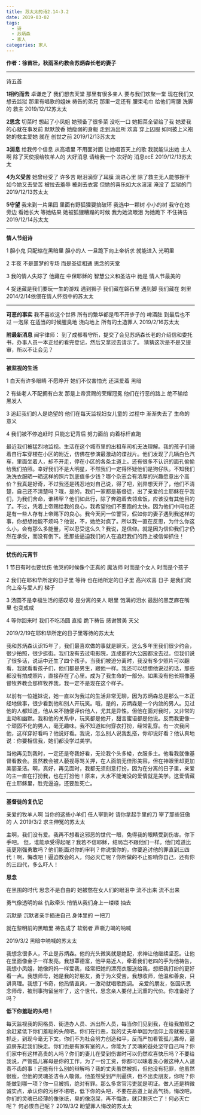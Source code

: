```yaml
---
title: 苏太太的诗2.14-3.2
date: 2019-03-02
tags:
  - 诗
  - 苏炳森
  - 家人
categories: 家人
---
```

**作者：徐苗壮，秋雨圣约教会苏炳森长老的妻子**

---
诗五首

**1相约而去**
卓谦走了
我们想去天堂
那里有很多亲人
要与我们欢聚一堂
现在我们又想去监狱
那里有唱歌的姐妹
祷告的弟兄
那里一定还有
腰束毛巾
给他们弯腰
洗脚的
救主
2019/12/12苏太太

**2思念**
切菜时
想起了小凤姐
她预备了很多菜
没吃一口
她把菜全留给了我
她爱我的心就在事发前
默默放香
她瘦弱的身躯
走到派出所
欢喜
穿上囚服
如同披上义袍
她的救主爱她
就在
创世之前
2019/12/13苏太太

**3消息**
给我传个信息
从高墙里
不用面对面
让她唱首天上的歌
我就能认出她
主人啊
除了天使报给牧羊人的
大好消息
请给我一个
次好的
消息ecE
2019/12/13苏太太

**4为义受苦**
她曾经受了
许多苦
眼泪滴穿了耳膜
淌进心里
除了救主无人能够擦干
如今她又去受苦
被拉去羞辱
被剥去衣裳
但她的喜乐如大水滚滚
淹没了
监狱的门
2019/12/13苏太太

**5守望**
我来到一片果园
里面有野狐狸要搞破环
我选中一颗树
小小的树
我守在她旁边
看她长大
等她结果
她被狐狸糟蹋的时候
我为她流眼泪
为她跪下
不住祷告
2019/12/14苏太太

---

**情人节组诗**

1 
胆小鬼
只配缩在黑暗里
胆小的人
一旦跪下向上帝祈求
就能进入
光明里

2 
半夜
不是噩梦的专场
而是圣徒相通
思念的天堂

3
我的情人失踪了
他藏在
中保耶稣的
智慧公义和圣洁中
祂是
情人节最美的

4
捉迷藏是我们要玩一生的游戏
遇到狮子
我们藏在磐石里
遇到脚
我们藏在
刺里
2014/2/14依偎在情人怀抱中的苏太太

---

**可恶的事实**
我不喜欢这个世界
所有的繁华都是甩不开步子的
啤酒肚
到最后也不过
一泡尿
在适当的时候腥臭地
浇向地上
所有的土造罪人
2019/2/16苏太太

**附最新消息**
闻宇律师：
到了成都看守所，提交了会见苏炳森长老的介绍信和委托书，办事人员一本正经的看完登记，然后又拿过去请示了。
猜猜这次是不是又提审，所以不让会见？

---

**被监视的生活**

1 白天有许多眼睛
不愿睁开
她们不仅害怕光
还深爱着
黑暗

2 有些老人不配拥有白发
那是上帝赏赐的荣耀冠冕
他们在行恶的路上
绝不输给
黑发人

3 追赶我们的人是绝望的
他们在每天监视妇女儿童的
过程中
渐渐失去了
生命的
意义

4 我们被不停追赶时
只能忘记背后
努力面前
向着标杆直跑

最近我们被猛烈地监视。生活在这个城市里的出租车司机无法理解。我的孩子们骑着自行车穿楼在小区的附近，仿佛在参演最激动的谍战片。他们发现了几辆白色汽车，里面坐着人，却不开走，停在小区的各条主道上。还有很多不认识的面孔偷偷给我们拍照。幸好我们不是大明星，不然我们一定得怀疑他们是狗仔队。不知我们洗洗衣服晒一晒这样的照片到底值多少钱？哪个杂志会有浓厚的兴趣愿意出个高价？我真是好奇，不过我还是残忍地对自己说，得了吧，别异想天开了，他们不清楚，自己还不清楚吗？哦，是的，我们一家都是基督徒，出了亲爱的主耶稣在乎我们，为我们舍命，谁稀罕？他们如此行，除了奔跑着去领盒饭，应该没有其他目的了。不过，凭着上帝赐给我的良心，我希望他们不要跑的太快。因为他们中间也还是有一些人存有上帝赐下的良心。我今天问一位警官，假如你的妻子遇到我这样的事，你想想她能不烦吗？他说，不，她绝对疯了。所以我一直在反思，为什么你这么小，会有那么多能量，可以忍受这么久？我说，是信仰。就是因为信仰我们才仍然在承受，而没有倒下。愿那些逼迫我们的人在追赶我们的路上被信仰抓住！

---

**忧伤的元宵节**

1
节日有时也要忧伤
他哭的时候像个正真的
魔法师
时而是个女人
时而是个孩子

2
我们在耶和华所定的日子里
等待
也在祂所定的日子里
高兴欢喜
日子
是我们爬向上帝与爱人的
梯子

3
汤圆不是幸福生活的感叹号
是分离的亲人
眼里
饱满的泪水
最甜的黑芝麻在嘴里
也变成咸

4
等你回来时
我们不吃汤圆
直接
跪下祷告
感谢赞美
天父

2019/2/19在耶和华所定的日子里等待的苏太太

我和苏炳森认识15年了，我们最喜欢做的事就是聊天。这么多年里我们很少约会，很少拍照，很少逛街。我们没有去过电影院，连成都的大公园都没去过。但我们说了很多话，说话中还生了四个孩子。当我们被迫分离时，我没有多少照片可以翻看，我就看看孩子们，他们都是男生，跟他一样。我还可以想想他说过的话，那些都没有拍成照片，直接存在了心里。成为了我生命的一部分。如果没有他长期像基督牧养教会那样牧养我，我一定不是现在这个样子。

以前有一位姐妹说，她一直以为我过的生活非常无聊，因为苏炳森总是那么一本正经地做事，很少看到他和别人开玩笑。哦，是的，苏炳森是一个内敛的男人。见过他的人都知道，他从来不随便评价他人，尤其是异性。但他在面对我时，又非常的主动和幽默。我和他的关系中，玩笑都是他开，甜言蜜语都是他说。反而我更像一个顽固不化的男人，毫无趣味。我不知道如何穿衣打扮，经常乱穿。有一次我问他，这样穿好看吗？他说好看。我说，怎么别人说我乱搭，你却说好看？他认真地说：你要相信我，她们都没学过美学。

当他再见到我时，一定还是夸我好看，无论我个头多矮，衣服多土。他看我就像基督看教会。虽然教会被人藐视辱骂关押，在人面前无佳形美容，但在神眼里却更加美丽圣洁。啊，真好，再见面时，我都无须刻意打扮，因为在分离的日子里，亲爱的主一直在打扮我，也在打扮他！原来，大水不能淹没的爱情就是美学。这爱情藏在主耶稣里，胜完逼迫，还要胜死亡。

---

**基督徒的复仇记**

亲爱的牧羊人啊
当你的这些小羊们
任人宰割时
请你拿起手里的刀
宰了那些狂傲的
人
2019/3/2
求主伸冤的苏太太

主啊，我们没有爱。我再不想看这邪恶的世代一眼，免得我的眼睛受到伤害。你下手吧。
但，谁能承受得起呢？我若不信耶稣，结局岂不跟他们一样。他们难道比我更刚强勇敢吗？他们能面对你的审判？你说恨你的，你要追讨他的罪直到三四代！啊，悔改吧！逼迫教会的人，何必灭亡呢？你所做的不止影响你自己，还有你的三四代，多么吓人！


**思念**

在黑围的时代
思念不是自由的
她被憋在女人们的眼泪中
流不出来
流不出来

勇气像透明的丝
仇敌牵头
悄悄从我们身上一缕缕
抽去

沉默是
沉默者亲手插进自己
身体里的
一把刀

就在黎明前的黑暗里
祷告成了
软弱者
声嘶力竭的呐喊

2019/3/2
黑暗中呐喊的苏太太

我想念很多人，不止是苏炳森。他的光头微笑就是绝配，求神让他继续坚忍。让他在里面像金子一样发亮。我想覃德富，他平易近人，牵着我们老四的手为他祷告，我想小凤姐，她像妈妈一样爱我，经常把她的漂亮衣服送给我，想把我打纷的更好看一点。我想师母，她是我的好朋友，勇于为义受苦。我想收师，他温和善良，只讲真理。我想丁书奇，他热情直爽，一激动就唱歌跑调。
亲爱的朋友，张国庆思念师母，被刑事拘留坐牢了，这个世代，思念亲人要付上沉重的代价。你准备好了吗？
​

**低下你羞耻的头吧！**

每天监视我的网格员、街道办人员、派出所人员，每当你们见到我，在给我拍照之余赶紧低下你们羞耻的头颅吧。你们在行恶，我的丈夫单单因为信仰上帝就被无辜抓走，到现今毫无下文。你们不为社会努力创造和平，反而严加看管孤儿寡母，逼迫房东赶我们快走。你们也是有家有室的人，你能为了灵魂的益处坚守自己吗？你们家中有这样高贵的人吗？你们的妻儿在受到伤害时可以仍然欢喜快乐吗？不要给我说，严管孤儿寡母是你的工作，为了一份工资，你都可以昧着良心做这种人人谴责不齿的事！还能有什么别的辩解吗？我的丈夫虽然被抓，但他没有犯罪，他虽然很瘦，但他的灵魂圣洁令人敬佩，他虽然受到严刑逼供，也不出卖朋友，你呢？你能做到哪一项？你一旦被抓，绝对有罪。那么多贪官污吏就是明证。做人还是稍微诚实点，承认你的污秽不堪吧，低下你的头吧，不要在恶道上趾高气扬。悔改吧，你们的灵魂已经薄的像张纸，臭的像泡屎，再不悔改，就只剩灭亡了！何必灭亡呢？
何必恨自己呢？
2019/3/2
盼望罪人悔改的苏太太
